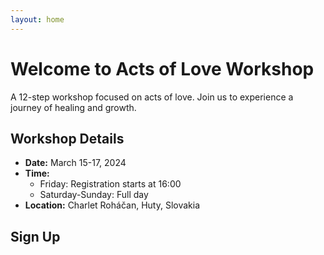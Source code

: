 ```yaml
---
layout: home
---
```


# Welcome to Acts of Love Workshop

A 12-step workshop focused on acts of love. Join us to experience a journey of healing and growth.

## Workshop Details

- **Date:** March 15-17, 2024
- **Time:** 
  - Friday: Registration starts at 16:00
  - Saturday-Sunday: Full day
- **Location:** Charlet Roháčan, Huty, Slovakia

## Sign Up

